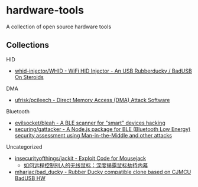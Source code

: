 # hardware-tools

A collection of open source hardware tools

## Collections

HID 

* [whid-injector/WHID - WiFi HID Injector - An USB Rubberducky / BadUSB On Steroids](https://github.com/whid-injector/WHID)

DMA

* [ufrisk/pcileech - Direct Memory Access (DMA) Attack Software](https://github.com/ufrisk/pcileech/)

Bluetooth

* [evilsocket/bleah - A BLE scanner for "smart" devices hacking](https://github.com/evilsocket/bleah)
* [securing/gattacker - A Node.js package for BLE (Bluetooth Low Energy) security assessment using Man-in-the-Middle and other attacks](https://github.com/securing/gattacker)

Uncategorized

* [insecurityofthings/jackit - Exploit Code for Mousejack](https://github.com/insecurityofthings/jackit)
  * [如何远程控制别人的无线鼠标：深度揭露鼠标劫持内幕](https://www.anquanke.com/post/id/86784)
* [mharjac/bad_ducky - Rubber Ducky compatible clone based on CJMCU BadUSB HW](https://github.com/mharjac/bad_ducky)
